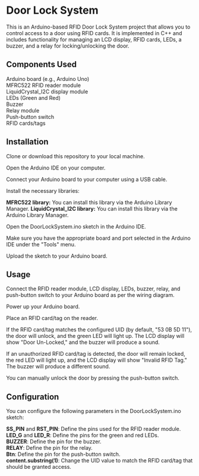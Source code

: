 <h1> Door Lock System </h1>

This is an Arduino-based RFID Door Lock System project that allows you to control access to a door using RFID cards. It is implemented in C++ and includes functionality for managing an LCD display, RFID cards, LEDs, a buzzer, and a relay for locking/unlocking the door.

<h2> Components Used </h2>
Arduino board (e.g., Arduino Uno)<br>
MFRC522 RFID reader module<br>
LiquidCrystal_I2C display module<br>
LEDs (Green and Red)<br>
Buzzer<br>
Relay module<br>
Push-button switch<br>
RFID cards/tags

<h2> Installation </h2>
Clone or download this repository to your local machine.<br>

Open the Arduino IDE on your computer.

Connect your Arduino board to your computer using a USB cable.

Install the necessary libraries:

<b>MFRC522 library:</b> You can install this library via the Arduino Library Manager.
<b>LiquidCrystal_I2C library:</b> You can install this library via the Arduino Library Manager.

Open the DoorLockSystem.ino sketch in the Arduino IDE.

Make sure you have the appropriate board and port selected in the Arduino IDE under the "Tools" menu.

Upload the sketch to your Arduino board.

<h2> Usage </h2>
Connect the RFID reader module, LCD display, LEDs, buzzer, relay, and push-button switch to your Arduino board as per the wiring diagram.

Power up your Arduino board.

Place an RFID card/tag on the reader.

If the RFID card/tag matches the configured UID (by default, "53 0B 5D 11"), the door will unlock, and the green LED will light up. The LCD display will show "Door Un-Locked," and the buzzer will produce a sound.

If an unauthorized RFID card/tag is detected, the door will remain locked, the red LED will light up, and the LCD display will show "Invalid RFID Tag." The buzzer will produce a different sound.

You can manually unlock the door by pressing the push-button switch.

<h2> Configuration </h2>
<p>
You can configure the following parameters in the DoorLockSystem.ino sketch:

<b>SS_PIN</b> and <b>RST_PIN</b>: Define the pins used for the RFID reader module.<br>
<b>LED_G</b> and <b>LED_R</b>: Define the pins for the green and red LEDs.<br>
<b>BUZZER</b>: Define the pin for the buzzer.<br>
<b>RELAY</b>: Define the pin for the relay.<br>
<b>Btn</b>: Define the pin for the push-button switch.<br>
<b>content.substring(1)</b>: Change the UID value to match the RFID card/tag that should be granted access.
</p>
